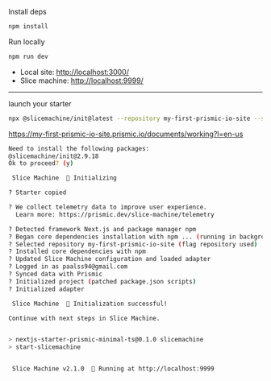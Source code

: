
Install deps

```bash
npm install
```

Run locally


```bash
npm run dev
```

- Local site: <http://localhost:3000/>
- Slice machine: <http://localhost:9999/>

---




launch your starter

```bash
npx @slicemachine/init@latest --repository my-first-prismic-io-site --starter nextjs-starter-prismic-minimal-ts
```


<https://my-first-prismic-io-site.prismic.io/documents/working?l=en-us>

```bash
Need to install the following packages:
@slicemachine/init@2.9.18
Ok to proceed? (y)

 Slice Machine   Initializing

? Starter copied

? We collect telemetry data to improve user experience.
  Learn more: https://prismic.dev/slice-machine/telemetry

? Detected framework Next.js and package manager npm
? Began core dependencies installation with npm ... (running in background)
? Selected repository my-first-prismic-io-site (flag repository used)
? Installed core dependencies with npm
? Updated Slice Machine configuration and loaded adapter
? Logged in as paalss94@gmail.com
? Synced data with Prismic
? Initialized project (patched package.json scripts)
? Initialized adapter

 Slice Machine   Initialization successful!

Continue with next steps in Slice Machine.


> nextjs-starter-prismic-minimal-ts@0.1.0 slicemachine
> start-slicemachine


 Slice Machine v2.1.0   Running at http://localhost:9999
```
